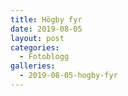 ```yaml
---
title: Högby fyr
date: 2019-08-05
layout: post
categories:
  - Fotoblogg
galleries:
  - 2019-08-05-hogby-fyr
---
```

